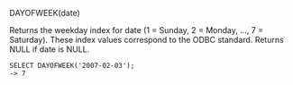 DAYOFWEEK(date)

Returns the weekday index for date (1 = Sunday, 2 = Monday, …, 7 = Saturday). These index values correspond to the ODBC standard. Returns NULL if date is NULL.

```
SELECT DAYOFWEEK('2007-02-03');
-> 7
```
